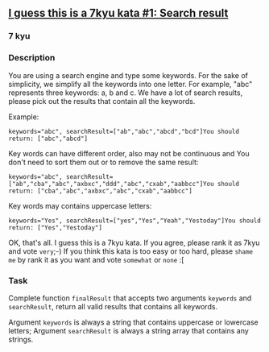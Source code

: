 <h2><a href=https://www.codewars.com/kata/57d0d4dcc98a52779400000b/train/javascript target="_blank">I guess this is a 7kyu kata #1: Search result</a></h2><h3>7 kyu</h3><h3 id="description">Description</h3><p>You are using a search engine and type some keywords. For the sake of simplicity, we simplify all the keywords into one letter. For example, "abc" represents three keywords: a, b and c. We have a lot of search results, please pick out the results that contain all the keywords.</p><p>Example:</p><pre><code>keywords="abc", searchResult=["ab","abc","abcd","bcd"]You should return: ["abc","abcd"]</code></pre><p>Key words can have different order, also may not be continuous and You don't need to sort them out or to remove the same result:</p><pre><code>keywords="abc", searchResult=["ab","cba","abc","axbxc","ddd","abc","cxab","aabbcc"]You should return: ["cba","abc","axbxc","abc","cxab","aabbcc"]</code></pre><p>Key words may contains uppercase letters:</p><pre><code>keywords="Yes", searchResult=["yes","Yes","Yeah","Yestoday"]You should return: ["Yes","Yestoday"]</code></pre><p>OK, that's all. I guess this is a 7kyu kata. If you agree, please rank it as 7kyu and vote <code>very</code>;-) If you think this kata is too easy or too hard, please <code>shame me</code> by rank it as you want and vote <code>somewhat</code> or <code>none</code> :[</p><h3 id="task">Task</h3><p>Complete function <code>finalResult</code> that accepts two arguments <code>keywords</code> and <code>searchResult</code>, return all valid results that contains all keywords.</p><p> Argument <code>keywords</code> is always a string that contains uppercase or lowercase letters; Argument <code>searchResult</code> is always a string array that contains any strings.</p>